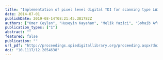 ```yaml
---
title: "Implementation of pixel level digital TDI for scanning type LWIR FPAs"
date: 2014-07-01
publishDate: 2019-08-14T08:21:45.381782Z
authors: ["Omer Ceylan", "Huseyin Kayahan", "Melik Yazici", "Sohaib Afridi", "Atia Shafique", "Yasar Gurbuz"]
publication_types: ["1"]
abstract: ""
featured: false
publication: ""
url_pdf: "http://proceedings.spiedigitallibrary.org/proceeding.aspx?doi=10.1117/12.2054638"
doi: "10.1117/12.2054638"
---
```


